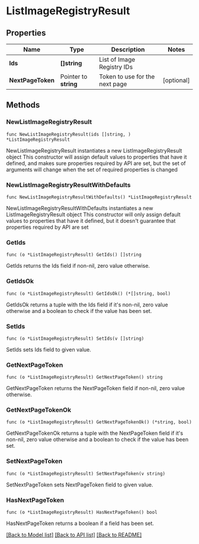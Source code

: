 # ListImageRegistryResult

## Properties

Name | Type | Description | Notes
------------ | ------------- | ------------- | -------------
**Ids** | **[]string** | List of Image Registry IDs | 
**NextPageToken** | Pointer to **string** | Token to use for the next page | [optional] 

## Methods

### NewListImageRegistryResult

`func NewListImageRegistryResult(ids []string, ) *ListImageRegistryResult`

NewListImageRegistryResult instantiates a new ListImageRegistryResult object
This constructor will assign default values to properties that have it defined,
and makes sure properties required by API are set, but the set of arguments
will change when the set of required properties is changed

### NewListImageRegistryResultWithDefaults

`func NewListImageRegistryResultWithDefaults() *ListImageRegistryResult`

NewListImageRegistryResultWithDefaults instantiates a new ListImageRegistryResult object
This constructor will only assign default values to properties that have it defined,
but it doesn't guarantee that properties required by API are set

### GetIds

`func (o *ListImageRegistryResult) GetIds() []string`

GetIds returns the Ids field if non-nil, zero value otherwise.

### GetIdsOk

`func (o *ListImageRegistryResult) GetIdsOk() (*[]string, bool)`

GetIdsOk returns a tuple with the Ids field if it's non-nil, zero value otherwise
and a boolean to check if the value has been set.

### SetIds

`func (o *ListImageRegistryResult) SetIds(v []string)`

SetIds sets Ids field to given value.


### GetNextPageToken

`func (o *ListImageRegistryResult) GetNextPageToken() string`

GetNextPageToken returns the NextPageToken field if non-nil, zero value otherwise.

### GetNextPageTokenOk

`func (o *ListImageRegistryResult) GetNextPageTokenOk() (*string, bool)`

GetNextPageTokenOk returns a tuple with the NextPageToken field if it's non-nil, zero value otherwise
and a boolean to check if the value has been set.

### SetNextPageToken

`func (o *ListImageRegistryResult) SetNextPageToken(v string)`

SetNextPageToken sets NextPageToken field to given value.

### HasNextPageToken

`func (o *ListImageRegistryResult) HasNextPageToken() bool`

HasNextPageToken returns a boolean if a field has been set.


[[Back to Model list]](../README.md#documentation-for-models) [[Back to API list]](../README.md#documentation-for-api-endpoints) [[Back to README]](../README.md)


